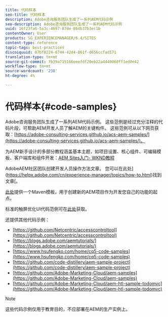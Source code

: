 ```yaml
---
title: 代码样本
seo-title: 代码样本
description: Adobe咨询服务团队生成了一系列AEM代码示例
seo-description: Adobe咨询服务团队生成了一系列AEM代码示例
uuid: 16f23fa6-5a3c-4697-87de-86db37b3ec1b
contentOwner: User
products: SG_EXPERIENCEMANAGER/6.4/SITES
content-type: reference
topic-tags: best-practices
discoiquuid: 07bf0224-6744-42d4-861f-d656ccfad171
translation-type: tm+mt
source-git-commit: 7b39a715166eeefdf20eb22a4449068ff1ed0e42
workflow-type: tm+mt
source-wordcount: '238'
ht-degree: 4%

---
```



# 代码样本{#code-samples}

Adobe咨询服务团队生成了一系列AEM代码示例。 这些范例是经过充分注释的代码片段，可帮助AEM开发人员了解AEM的关键构件。 这些范例可从以下网页获取：[https://adobe-consulting-services.github.io/acs-aem-samples/](https://adobe-consulting-services.github.io/acs-aem-samples/)。

为AEM新手设计的多部分教程涵盖基本主题，如项目设置、核心组件、可编辑模板、客户端库和组件开发：[AEM Sites入门- WKND教程](https://helpx.adobe.com/experience-manager/kt/sites/using/getting-started-wknd-tutorial-develop.html)

AdobeAEM社区团队创建开发人员操作方法文章。 您可以在此处](https://helpx.adobe.com/cn/experience-manager/topics/how-to.html)找到文章[。

[此处](https://github.com/Adobe-Marketing-Cloud/aem-project-archetype)提供一个Maven模板，用于创建新的AEM项目作为开发您自己的功能的起点。

标准的触屏优化UI代码范例可在[此处](/help/sites-developing/developing-components.md)获取。

还提供其他代码示例：

* [https://github.com/Netcentric/accesscontroltool](https://github.com/Netcentric/accesscontroltool)
* [https://blogs.adobe.com/aemtutorials/](https://blogs.adobe.com/aemtutorials/)
* [https://www.hsufengko.com/home/cq5-code-samples](https://www.hsufengko.com/home/cq5-code-samples)
* [https://github.com/code-distillery/aem-sample-project](https://github.com/code-distillery/aem-sample-project)
* [https://github.com/Adobe-Marketing-Cloud/aem-samples](https://github.com/Adobe-Marketing-Cloud/aem-samples)
* [https://github.com/Adobe-Marketing-Cloud/aem-htl-sample-todomvc](https://github.com/Adobe-Marketing-Cloud/aem-htl-sample-todomvc)

>[!NOTE]
>
>这些代码示例仅用于教育目的，不应部署在AEM的生产实例上。

